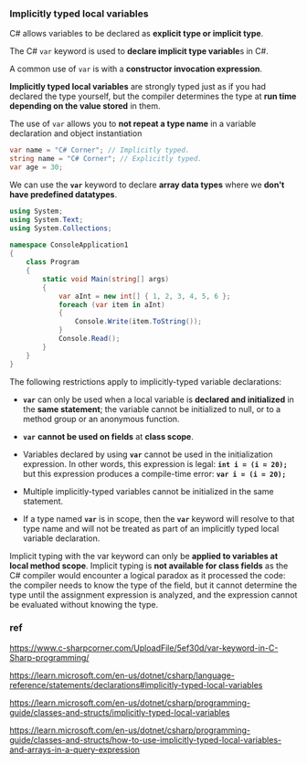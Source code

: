### Implicitly typed local variables

C# allows variables to be declared as **explicit type or implicit type**.  

The C# `var` keyword is used to **declare implicit type variable**s in C#. 

A common use of `var` is with a **constructor invocation expression**. 


**Implicitly typed local variables** are strongly typed just as if you had declared the type yourself, but the compiler determines the type at **run time** **depending on the value stored** in them.


The use of `var` allows you to **not repeat a type name** in a variable declaration and object instantiation

```cs
var name = "C# Corner"; // Implicitly typed.  
string name = "C# Corner"; // Explicitly typed.  
var age = 30;
```

We can use the **`var`** keyword to declare **array data types** where we **don't have predefined datatypes**.
```cs
using System;  
using System.Text;  
using System.Collections;  
  
namespace ConsoleApplication1  
{  
    class Program  
    {  
        static void Main(string[] args)  
        {  
            var aInt = new int[] { 1, 2, 3, 4, 5, 6 };  
            foreach (var item in aInt)  
            {  
                Console.Write(item.ToString());  
            }  
            Console.Read();  
        }  
    }  
} 
```

The following restrictions apply to implicitly-typed variable declarations:

-   **`var`** can only be used when a local variable is **declared and initialized** in the **same statement**; the variable cannot be initialized to null, or to a method group or an anonymous function.
    
-   **`var`** **cannot be used on fields** at **class scope**.
    
-   Variables declared by using **`var`** cannot be used in the initialization expression. In other words, this expression is legal: **`int i = (i = 20);`** but this expression produces a compile-time error: **`var i = (i = 20);`**
    
-   Multiple implicitly-typed variables cannot be initialized in the same statement.
    
-   If a type named **`var`** is in scope, then the **`var`** keyword will resolve to that type name and will not be treated as part of an implicitly typed local variable declaration.

Implicit typing with the var keyword can only be **applied to variables at local method scope**. Implicit typing is **not available for class fields** as the C# compiler would encounter a logical paradox as it processed the code: the compiler needs to know the type of the field, but it cannot determine the type until the assignment expression is analyzed, and the expression cannot be evaluated without knowing the type.

### ref
https://www.c-sharpcorner.com/UploadFile/5ef30d/var-keyword-in-C-Sharp-programming/

https://learn.microsoft.com/en-us/dotnet/csharp/language-reference/statements/declarations#implicitly-typed-local-variables

https://learn.microsoft.com/en-us/dotnet/csharp/programming-guide/classes-and-structs/implicitly-typed-local-variables

https://learn.microsoft.com/en-us/dotnet/csharp/programming-guide/classes-and-structs/how-to-use-implicitly-typed-local-variables-and-arrays-in-a-query-expression


